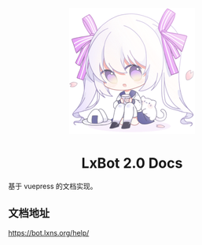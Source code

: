 <div align="center">
  <img width="256" src="./docs/logo.png" alt="logo">

# LxBot 2.0 Docs
</div>
基于 vuepress 的文档实现。

## 文档地址
https://bot.lxns.org/help/
